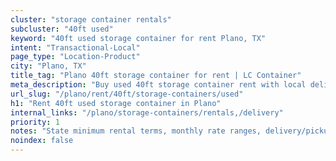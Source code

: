 ```yaml
---
cluster: "storage container rentals"
subcluster: "40ft used"
keyword: "40ft used storage container for rent Plano, TX"
intent: "Transactional-Local"
page_type: "Location-Product"
city: "Plano, TX"
title_tag: "Plano 40ft storage container for rent | LC Container"
meta_description: "Buy used 40ft storage container rent with local delivery in Plano, TX. LC Container — local Since 2003. Request a fast quote today."
url_slug: "/plano/rent/40ft/storage-containers/used"
h1: "Rent 40ft used storage container in Plano"
internal_links: "/plano/storage-containers/rentals,/delivery"
priority: 1
notes: "State minimum rental terms, monthly rate ranges, delivery/pickup fees, service area."
noindex: false
---
```


<!-- TODO: Add unique city/inventory copy, images, and internal links here. -->
